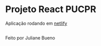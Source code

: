 # Projeto React PUCPR

Aplicação rodando em [netlify](https://projeto-react-pucpr-juliane.netlify.app/)

##

Feito por Juliane Bueno

